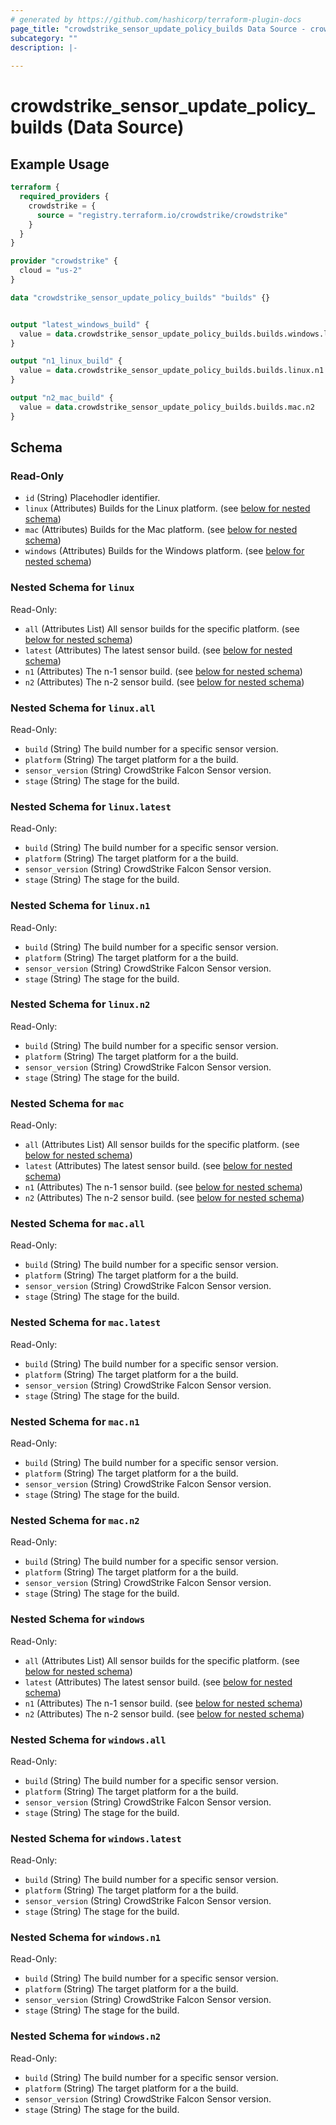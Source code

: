 ```yaml
---
# generated by https://github.com/hashicorp/terraform-plugin-docs
page_title: "crowdstrike_sensor_update_policy_builds Data Source - crowdstrike"
subcategory: ""
description: |-
  
---
```


# crowdstrike_sensor_update_policy_builds (Data Source)



## Example Usage

```terraform
terraform {
  required_providers {
    crowdstrike = {
      source = "registry.terraform.io/crowdstrike/crowdstrike"
    }
  }
}

provider "crowdstrike" {
  cloud = "us-2"
}

data "crowdstrike_sensor_update_policy_builds" "builds" {}


output "latest_windows_build" {
  value = data.crowdstrike_sensor_update_policy_builds.builds.windows.latest
}

output "n1_linux_build" {
  value = data.crowdstrike_sensor_update_policy_builds.builds.linux.n1
}

output "n2_mac_build" {
  value = data.crowdstrike_sensor_update_policy_builds.builds.mac.n2
}
```

<!-- schema generated by tfplugindocs -->
## Schema

### Read-Only

- `id` (String) Placehodler identifier.
- `linux` (Attributes) Builds for the Linux platform. (see [below for nested schema](#nestedatt--linux))
- `mac` (Attributes) Builds for the Mac platform. (see [below for nested schema](#nestedatt--mac))
- `windows` (Attributes) Builds for the Windows platform. (see [below for nested schema](#nestedatt--windows))

<a id="nestedatt--linux"></a>
### Nested Schema for `linux`

Read-Only:

- `all` (Attributes List) All sensor builds for the specific platform. (see [below for nested schema](#nestedatt--linux--all))
- `latest` (Attributes) The latest sensor build. (see [below for nested schema](#nestedatt--linux--latest))
- `n1` (Attributes) The n-1 sensor build. (see [below for nested schema](#nestedatt--linux--n1))
- `n2` (Attributes) The n-2 sensor build. (see [below for nested schema](#nestedatt--linux--n2))

<a id="nestedatt--linux--all"></a>
### Nested Schema for `linux.all`

Read-Only:

- `build` (String) The build number for a specific sensor version.
- `platform` (String) The target platform for a the build.
- `sensor_version` (String) CrowdStrike Falcon Sensor version.
- `stage` (String) The stage for the build.


<a id="nestedatt--linux--latest"></a>
### Nested Schema for `linux.latest`

Read-Only:

- `build` (String) The build number for a specific sensor version.
- `platform` (String) The target platform for a the build.
- `sensor_version` (String) CrowdStrike Falcon Sensor version.
- `stage` (String) The stage for the build.


<a id="nestedatt--linux--n1"></a>
### Nested Schema for `linux.n1`

Read-Only:

- `build` (String) The build number for a specific sensor version.
- `platform` (String) The target platform for a the build.
- `sensor_version` (String) CrowdStrike Falcon Sensor version.
- `stage` (String) The stage for the build.


<a id="nestedatt--linux--n2"></a>
### Nested Schema for `linux.n2`

Read-Only:

- `build` (String) The build number for a specific sensor version.
- `platform` (String) The target platform for a the build.
- `sensor_version` (String) CrowdStrike Falcon Sensor version.
- `stage` (String) The stage for the build.



<a id="nestedatt--mac"></a>
### Nested Schema for `mac`

Read-Only:

- `all` (Attributes List) All sensor builds for the specific platform. (see [below for nested schema](#nestedatt--mac--all))
- `latest` (Attributes) The latest sensor build. (see [below for nested schema](#nestedatt--mac--latest))
- `n1` (Attributes) The n-1 sensor build. (see [below for nested schema](#nestedatt--mac--n1))
- `n2` (Attributes) The n-2 sensor build. (see [below for nested schema](#nestedatt--mac--n2))

<a id="nestedatt--mac--all"></a>
### Nested Schema for `mac.all`

Read-Only:

- `build` (String) The build number for a specific sensor version.
- `platform` (String) The target platform for a the build.
- `sensor_version` (String) CrowdStrike Falcon Sensor version.
- `stage` (String) The stage for the build.


<a id="nestedatt--mac--latest"></a>
### Nested Schema for `mac.latest`

Read-Only:

- `build` (String) The build number for a specific sensor version.
- `platform` (String) The target platform for a the build.
- `sensor_version` (String) CrowdStrike Falcon Sensor version.
- `stage` (String) The stage for the build.


<a id="nestedatt--mac--n1"></a>
### Nested Schema for `mac.n1`

Read-Only:

- `build` (String) The build number for a specific sensor version.
- `platform` (String) The target platform for a the build.
- `sensor_version` (String) CrowdStrike Falcon Sensor version.
- `stage` (String) The stage for the build.


<a id="nestedatt--mac--n2"></a>
### Nested Schema for `mac.n2`

Read-Only:

- `build` (String) The build number for a specific sensor version.
- `platform` (String) The target platform for a the build.
- `sensor_version` (String) CrowdStrike Falcon Sensor version.
- `stage` (String) The stage for the build.



<a id="nestedatt--windows"></a>
### Nested Schema for `windows`

Read-Only:

- `all` (Attributes List) All sensor builds for the specific platform. (see [below for nested schema](#nestedatt--windows--all))
- `latest` (Attributes) The latest sensor build. (see [below for nested schema](#nestedatt--windows--latest))
- `n1` (Attributes) The n-1 sensor build. (see [below for nested schema](#nestedatt--windows--n1))
- `n2` (Attributes) The n-2 sensor build. (see [below for nested schema](#nestedatt--windows--n2))

<a id="nestedatt--windows--all"></a>
### Nested Schema for `windows.all`

Read-Only:

- `build` (String) The build number for a specific sensor version.
- `platform` (String) The target platform for a the build.
- `sensor_version` (String) CrowdStrike Falcon Sensor version.
- `stage` (String) The stage for the build.


<a id="nestedatt--windows--latest"></a>
### Nested Schema for `windows.latest`

Read-Only:

- `build` (String) The build number for a specific sensor version.
- `platform` (String) The target platform for a the build.
- `sensor_version` (String) CrowdStrike Falcon Sensor version.
- `stage` (String) The stage for the build.


<a id="nestedatt--windows--n1"></a>
### Nested Schema for `windows.n1`

Read-Only:

- `build` (String) The build number for a specific sensor version.
- `platform` (String) The target platform for a the build.
- `sensor_version` (String) CrowdStrike Falcon Sensor version.
- `stage` (String) The stage for the build.


<a id="nestedatt--windows--n2"></a>
### Nested Schema for `windows.n2`

Read-Only:

- `build` (String) The build number for a specific sensor version.
- `platform` (String) The target platform for a the build.
- `sensor_version` (String) CrowdStrike Falcon Sensor version.
- `stage` (String) The stage for the build.
